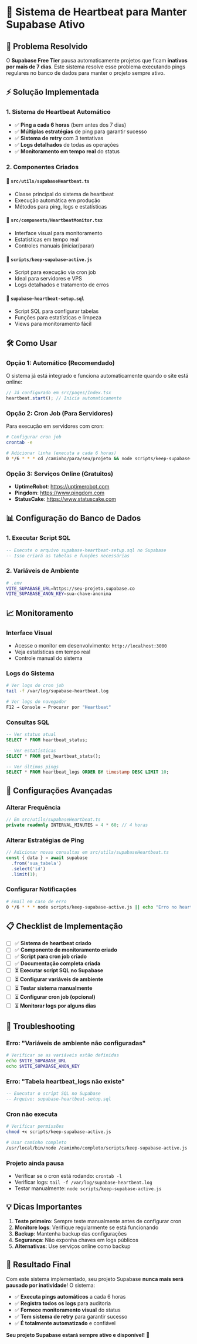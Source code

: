 # 🚀 Sistema de Heartbeat para Manter Supabase Ativo

## 🎯 Problema Resolvido

O **Supabase Free Tier** pausa automaticamente projetos que ficam **inativos por mais de 7 dias**. Este sistema resolve esse problema executando pings regulares no banco de dados para manter o projeto sempre ativo.

## ⚡ Solução Implementada

### 1. **Sistema de Heartbeat Automático**
- ✅ **Ping a cada 6 horas** (bem antes dos 7 dias)
- ✅ **Múltiplas estratégias** de ping para garantir sucesso
- ✅ **Sistema de retry** com 3 tentativas
- ✅ **Logs detalhados** de todas as operações
- ✅ **Monitoramento em tempo real** do status

### 2. **Componentes Criados**

#### 📁 `src/utils/supabaseHeartbeat.ts`
- Classe principal do sistema de heartbeat
- Execução automática em produção
- Métodos para ping, logs e estatísticas

#### 📁 `src/components/HeartbeatMonitor.tsx`
- Interface visual para monitoramento
- Estatísticas em tempo real
- Controles manuais (iniciar/parar)

#### 📁 `scripts/keep-supabase-active.js`
- Script para execução via cron job
- Ideal para servidores e VPS
- Logs detalhados e tratamento de erros

#### 📁 `supabase-heartbeat-setup.sql`
- Script SQL para configurar tabelas
- Funções para estatísticas e limpeza
- Views para monitoramento fácil

## 🛠️ Como Usar

### **Opção 1: Automático (Recomendado)**
O sistema já está integrado e funciona automaticamente quando o site está online:

```typescript
// Já configurado em src/pages/Index.tsx
heartbeat.start(); // Inicia automaticamente
```

### **Opção 2: Cron Job (Para Servidores)**
Para execução em servidores com cron:

```bash
# Configurar cron job
crontab -e

# Adicionar linha (executa a cada 6 horas)
0 */6 * * * cd /caminho/para/seu/projeto && node scripts/keep-supabase-active.js
```

### **Opção 3: Serviços Online (Gratuitos)**
- **UptimeRobot**: https://uptimerobot.com
- **Pingdom**: https://www.pingdom.com
- **StatusCake**: https://www.statuscake.com

## 📊 Configuração do Banco de Dados

### 1. **Executar Script SQL**
```sql
-- Execute o arquivo supabase-heartbeat-setup.sql no Supabase
-- Isso criará as tabelas e funções necessárias
```

### 2. **Variáveis de Ambiente**
```bash
# .env
VITE_SUPABASE_URL=https://seu-projeto.supabase.co
VITE_SUPABASE_ANON_KEY=sua-chave-anonima
```

## 📈 Monitoramento

### **Interface Visual**
- Acesse o monitor em desenvolvimento: `http://localhost:3000`
- Veja estatísticas em tempo real
- Controle manual do sistema

### **Logs do Sistema**
```bash
# Ver logs do cron job
tail -f /var/log/supabase-heartbeat.log

# Ver logs do navegador
F12 → Console → Procurar por "Heartbeat"
```

### **Consultas SQL**
```sql
-- Ver status atual
SELECT * FROM heartbeat_status;

-- Ver estatísticas
SELECT * FROM get_heartbeat_stats();

-- Ver últimos pings
SELECT * FROM heartbeat_logs ORDER BY timestamp DESC LIMIT 10;
```

## 🔧 Configurações Avançadas

### **Alterar Frequência**
```typescript
// Em src/utils/supabaseHeartbeat.ts
private readonly INTERVAL_MINUTES = 4 * 60; // 4 horas
```

### **Alterar Estratégias de Ping**
```typescript
// Adicionar novas consultas em src/utils/supabaseHeartbeat.ts
const { data } = await supabase
  .from('sua_tabela')
  .select('id')
  .limit(1);
```

### **Configurar Notificações**
```bash
# Email em caso de erro
0 */6 * * * node scripts/keep-supabase-active.js || echo "Erro no heartbeat" | mail -s "Supabase Error" seu-email@exemplo.com
```

## 📋 Checklist de Implementação

- [ ] ✅ **Sistema de heartbeat criado**
- [ ] ✅ **Componente de monitoramento criado**
- [ ] ✅ **Script para cron job criado**
- [ ] ✅ **Documentação completa criada**
- [ ] ⏳ **Executar script SQL no Supabase**
- [ ] ⏳ **Configurar variáveis de ambiente**
- [ ] ⏳ **Testar sistema manualmente**
- [ ] ⏳ **Configurar cron job (opcional)**
- [ ] ⏳ **Monitorar logs por alguns dias**

## 🚨 Troubleshooting

### **Erro: "Variáveis de ambiente não configuradas"**
```bash
# Verificar se as variáveis estão definidas
echo $VITE_SUPABASE_URL
echo $VITE_SUPABASE_ANON_KEY
```

### **Erro: "Tabela heartbeat_logs não existe"**
```sql
-- Executar o script SQL no Supabase
-- Arquivo: supabase-heartbeat-setup.sql
```

### **Cron não executa**
```bash
# Verificar permissões
chmod +x scripts/keep-supabase-active.js

# Usar caminho completo
/usr/local/bin/node /caminho/completo/scripts/keep-supabase-active.js
```

### **Projeto ainda pausa**
- Verificar se o cron está rodando: `crontab -l`
- Verificar logs: `tail -f /var/log/supabase-heartbeat.log`
- Testar manualmente: `node scripts/keep-supabase-active.js`

## 💡 Dicas Importantes

1. **Teste primeiro**: Sempre teste manualmente antes de configurar cron
2. **Monitore logs**: Verifique regularmente se está funcionando
3. **Backup**: Mantenha backup das configurações
4. **Segurança**: Não exponha chaves em logs públicos
5. **Alternativas**: Use serviços online como backup

## 🎉 Resultado Final

Com este sistema implementado, seu projeto Supabase **nunca mais será pausado por inatividade**! O sistema:

- ✅ **Executa pings automáticos** a cada 6 horas
- ✅ **Registra todos os logs** para auditoria
- ✅ **Fornece monitoramento visual** do status
- ✅ **Tem sistema de retry** para garantir sucesso
- ✅ **É totalmente automatizado** e confiável

**Seu projeto Supabase estará sempre ativo e disponível!** 🚀

